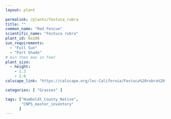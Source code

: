 ```yaml
---
layout: plant
 
permalink: /plants/festuca_rubra
title: ""
common_name: "Red Fescue"
scientific_name: "Festuca rubra"
plant_id: 0a186
sun_requirements:
  - "Full Sun"
  - "Part Shade"
# min then max in feet
plant_size:
  - height: 
    - 1.3
    - 2.6
calscape_link: "https://calscape.org/loc-California/Festuca%20rubra%20(Red%20Fescue)"

categories: [ "Grasses" ]

tags: ["Humboldt_County_Native",
       "CNPS_master_inventory"
      ]
---
```


